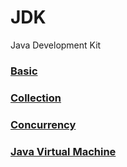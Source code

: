 # JDK

Java Development Kit

### [Basic](/docs/CS/Java/JDK/Basic/Basic.md)

### [Collection](/docs/CS/Java/JDK/Collection/Collection.md)

### [Concurrency](/docs/CS/Java/JDK/Concurrency/Concurrency.md)

### [Java Virtual Machine](/docs/CS/Java/JDK/JVM/JVM.md)
